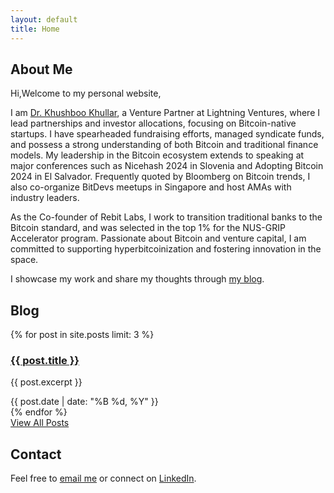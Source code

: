 ```yaml
---
layout: default
title: Home
---
```


<div id="main-content" class="main-section">
  <h2>About Me</h2>
  <p>Hi,Welcome to my personal website, 
  
  I am [Dr. Khushboo Khullar](https://www.linkedin.com/in/dr-khushboo-khullar-38251b43), a Venture Partner at Lightning Ventures, where I lead partnerships and investor allocations, focusing on Bitcoin-native startups. I have spearheaded fundraising efforts, managed syndicate funds, and possess a strong understanding of both Bitcoin and traditional finance models. My leadership in the Bitcoin ecosystem extends to speaking at major conferences such as Nicehash 2024 in Slovenia and Adopting Bitcoin 2024 in El Salvador. Frequently quoted by Bloomberg on Bitcoin trends, I also co-organize BitDevs meetups in Singapore and host AMAs with industry leaders. 
  
  As the Co-founder of Rebit Labs, I work to transition traditional banks to the Bitcoin standard, and was selected in the top 1% for the NUS-GRIP Accelerator program. Passionate about Bitcoin and venture capital, I am committed to supporting hyperbitcoinization and fostering innovation in the space. 
  
  I showcase my work and share my thoughts through [my blog]().</p>
  
  <div class="spacer"></div>

  <h2>Blog</h2>
  <div class="blog-posts">
    {% for post in site.posts limit: 3 %}
      <div class="post-preview">
        <h3><a href="{{ post.url | relative_url }}">{{ post.title }}</a></h3>
        <p>{{ post.excerpt }}</p>
        <time datetime="{{ post.date | date_to_xmlschema }}">{{ post.date | date: "%B %d, %Y" }}</time>
      </div>
    {% endfor %}
  </div>
  <a href="/blog" class="btn">View All Posts</a>

  <div class="spacer"></div>

  <h2>Contact</h2>
  <p>Feel free to <a href="mailto:khushbookhullar@gmail.com">email me</a> or connect on <a href="https://www.linkedin.com/in/dr-khushboo-khullar-38251b43">LinkedIn</a>.</p>
</div>